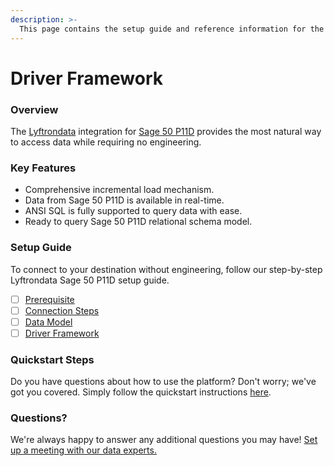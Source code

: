 ```yaml
---
description: >-
  This page contains the setup guide and reference information for the Sage 50 P11D source connector.
---
```


# Driver Framework

### Overview

The [Lyftrondata](https://www.lyftrondata.com/) integration for [Sage 50 P11D](None) provides the most natural way to access data while requiring no engineering.

### Key Features

* Comprehensive incremental load mechanism.
* Data from Sage 50 P11D is available in real-time.&#x20;
* ANSI SQL is fully supported to query data with ease.
* Ready to query Sage 50 P11D relational schema model.

### Setup Guide

To connect to your destination without engineering, follow our step-by-step Lyftrondata Sage 50 P11D setup guide.

* [ ] [Prerequisite](../prerequisite.md)
* [ ] [Connection Steps](../connection-steps.md)
* [ ] [Data Model](../data-model/erd.md)
* [ ] [Driver Framework](../driver-framework/)

### Quickstart Steps

Do you have questions about how to use the platform? Don't worry; we've got you covered. Simply follow the quickstart instructions [here](../driver-framework/README.md).

### Questions? <a href="#questions" id="questions"></a>

We're always happy to answer any additional questions you may have! [Set up a meeting with our data experts.](https://www.lyftrondata.com/book-a-meeting/)


